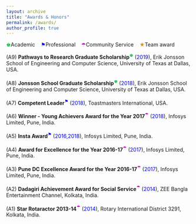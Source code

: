 ```yaml
---
layout: archive
title: "Awards & Honors"
permalink: /awards/
author_profile: true
---
```


<span style="color: rgb(0, 179, 60);">&#9818;</span>Academic &nbsp;&nbsp; <span style="color: rgb(0, 0, 230);">&#9873;</span>Professional &nbsp;&nbsp; <span style="color: rgb(204, 0, 204);">&#9730;</span>Community Service &nbsp;&nbsp; <span style="color: rgb(230, 138, 0);">&#x2605;</span>Team award 

(A9) <b>Pathways to Research Graduate Scholarship</b><sup><span style="color: rgb(0, 179, 60);">&#9818;</span></sup> (<font color="#0000e6">2019</font>), Erik Jonsson School of Engineering and Computer Science, University of Texas at Dallas, USA.<br>  
(A8) <b>Jonsson School Graduate Scholarship</b><sup><span style="color: rgb(0, 179, 60);">&#9818;</span></sup> (<font color="#0000e6">2018</font>), Erik Jonsson School of Engineering and Computer Science, University of Texas at Dallas, USA.<br>  
(A7) <b>Competent Leader</b><sup><span style="color: rgb(0, 0, 230);">&#9873;</span></sup> (<font color="#0000e6">2018</font>), Toastmasters International, USA.<br>  
(A6) <b>Winner - Young Achievers Award for the Year 2017</b><sup><span style="color: rgb(204, 0, 204);">&#9730;</span></sup> (<font color="#0000e6">2018</font>), Infosys Limited, Pune, India.<br>  
(A5) <b>Insta Award</b><sup><span style="color: rgb(0, 0, 230);">&#9873;</span></sup> (<font color="#0000e6">2016,2018</font>), Infosys Limited, Pune, India.<br>  
(A4) <b>Award for Excellence for the Year 2016-17</b><sup><span style="color: rgb(204, 0, 204);">&#9730;</span></sup> (<font color="#0000e6">2017</font>), Infosys Limited, Pune, India.<br>  
(A3) <b>Pune DC Excellence Award for the Year 2016-17</b><sup><span style="color: rgb(204, 0, 204);">&#9730;</span></sup> (<font color="#0000e6">2017</font>), Infosys Limited, Pune, India.<br>  
(A2) <b>Dadagiri Achievement Award for Social Service</b><sup><span style="color: rgb(204, 0, 204);">&#9730;</span></sup> (<font color="#0000e6">2014</font>),  ZEE Bangla Entertainment Channel, Kolkata, India.<br>  
(A1) <b>Star Rotaractor 2013-14</b><sup><span style="color: rgb(204, 0, 204);">&#9730;</span></sup> (<font color="#0000e6">2014</font>), Rotary International District 3291, Kolkata, India.  


